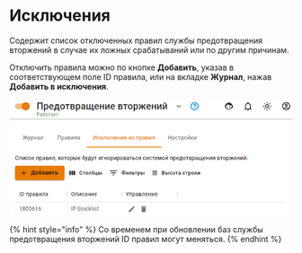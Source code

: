 # Исключения

Содержит список отключенных правил службы предотвращения вторжений в случае их ложных срабатываний или по другим причинам.

Отключить правила можно по кнопке **Добавить**, указав в соответствующем поле ID правила, или на вкладке **Журнал**, нажав **Добавить в исключения**. 

![](../../../.gitbook/assets/exception-rules.png)

{% hint style="info" %}
Со временем при обновлении баз службы предотвращения вторжений ID правил могут меняться.
{% endhint %}